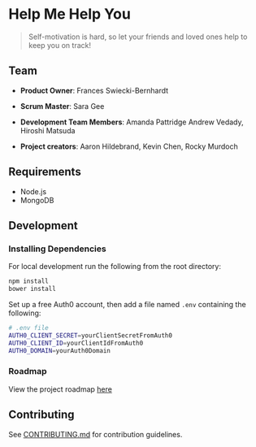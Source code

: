 # Help Me Help You

> Self-motivation is hard, so let your friends and loved ones help to keep you on track!

## Team

  - __Product Owner__: Frances Swiecki-Bernhardt
  - __Scrum Master__: Sara Gee
  - __Development Team Members__: Amanda Pattridge Andrew Vedady, Hiroshi Matsuda

  - __Project creators__: Aaron Hildebrand, Kevin Chen, Rocky Murdoch


## Requirements

- Node.js
- MongoDB

## Development

### Installing Dependencies

For local development run the following from the root directory:

```sh
npm install
bower install
```

Set up a free Auth0 account, then add a file named `.env` containing the following:

```sh
# .env file
AUTH0_CLIENT_SECRET=yourClientSecretFromAuth0
AUTH0_CLIENT_ID=yourClientIdFromAuth0
AUTH0_DOMAIN=yourAuth0Domain
```


### Roadmap

View the project roadmap [here](https://github.com/ZeusCrew/helpme-helpyou/issues)


## Contributing

See [CONTRIBUTING.md](CONTRIBUTING.md) for contribution guidelines.
